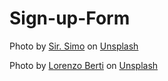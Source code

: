 # Sign-up-Form
Photo by <a href="https://unsplash.com/@sirsimo?utm_source=unsplash&utm_medium=referral&utm_content=creditCopyText">Sir. Simo</a> on <a href="https://unsplash.com/photos/a-view-of-the-ocean-at-sunset-from-a-hill-RMmQ8ZHis2w?utm_source=unsplash&utm_medium=referral&utm_content=creditCopyText">Unsplash</a>

Photo by <a href="https://unsplash.com/@loreb?utm_source=unsplash&utm_medium=referral&utm_content=creditCopyText">Lorenzo Berti</a> on <a href="https://unsplash.com/photos/a-person-taking-a-picture-of-the-empire-building-at-night-SwLUGdZSgC8?utm_source=unsplash&utm_medium=referral&utm_content=creditCopyText">Unsplash</a>
  
